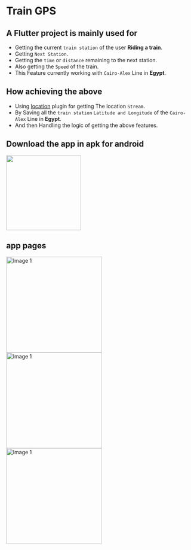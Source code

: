 # Train GPS



## A Flutter project is mainly used for 
* Getting the current `train station` of the user **Riding a train**.
* Getting `Next Station`.
* Getting the `time` or `distance` remaining to the next station.
* Also getting the `Speed` of the train.
* This Feature currently working with `Cairo-Alex` Line in **Egypt**.


## How achieving the above
 * Using [location](https://pub.dev/packages/location) plugin for getting The location `Stream`.
 * By Saving all the `train station` `Latitude and Longitude` of the `Cairo-Alex` Line in **Egypt**.
 * And then Handling the logic of getting the above features. 


## Download the app in apk for android
<a href="https://github.com/salahalshafey/train_location_service/raw/main/assets/Train%20GPS.apk"><img src="https://playerzon.com/asset/download.png" width="200"></img></a>


## app pages
<img src="https://github.com/salahalshafey/train_location_service/assets/64344500/63f3fc4d-c136-445c-8030-73a3a0eba87d" alt="Image 1" width="256px"/>  <img src="https://github.com/salahalshafey/train_location_service/assets/64344500/a227c152-4b25-448e-91ef-e4ab48772f2c" alt="Image 1" width="256px"/>  <img src="https://github.com/salahalshafey/train_location_service/assets/64344500/4c80b82a-b704-4907-8b2f-f10ab94b0d2c" alt="Image 1" width="256px"/>
